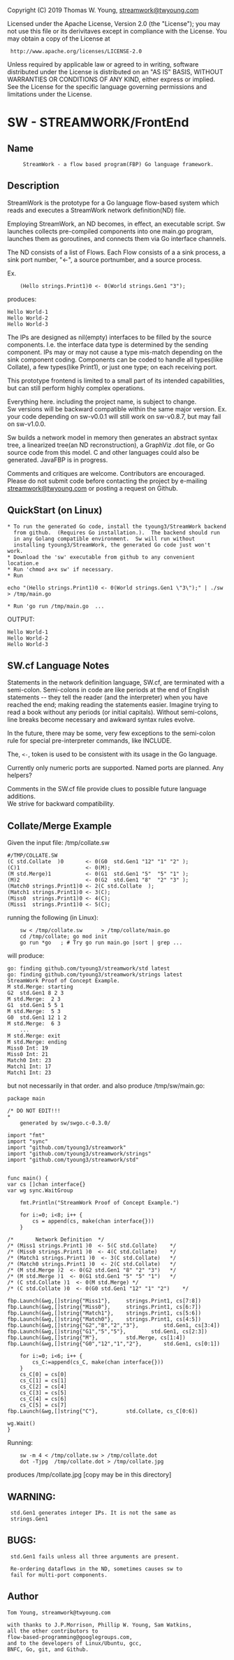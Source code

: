 Copyright (C) 2019 Thomas W. Young, streamwork@twyoung.com 

Licensed under the Apache License, Version 2.0 (the "License");
you may not use this file or its derivitaves except in compliance with the License.
You may obtain a copy of the License at

     http://www.apache.org/licenses/LICENSE-2.0

Unless required by applicable law or agreed to in writing, software
distributed under the License is distributed on an "AS IS" BASIS,
WITHOUT WARRANTIES OR CONDITIONS OF ANY KIND, either express or implied.
See the License for the specific language governing permissions and
limitations under the License.

SW - STREAMWORK/FrontEnd
========================

Name
----

         StreamWork - a flow based program(FBP) Go language framework.
         

Description
-----------

StreamWork is the prototype for a Go language flow-based system 
which reads and executes a StreamWork network definition(ND) file.

Employing StreamWork, an ND becomes, in effect, an executable
script. Sw launches collects pre-compiled components 
into one main.go program, launches them as goroutines, 
and connects them via Go interface channels.

The ND consists of a list of Flows. 
Each Flow consists of a a sink process, 
a sink port number, "<-", a source portnumber, and a source process.  

Ex.  
```
    (Hello strings.Print1)0 <- 0(World strings.Gen1 "3"); 
```
produces:
```
Hello World-1
Hello World-2
Hello World-3
```

The IPs are designed as nil(empty) interfaces to be 
filled by the source components.   I.e. the interface
data type is determined by the sending component.  IPs
may or may not cause a type mis-match depending 
on the sink component coding.  Components can be coded to
handle all types(like Collate), a few types(like Print1), 
or just one type; on each receiving port.    

This prototype frontend is limited to a small part of its 
intended capabilities, but can still perform highly 
complex operations.

Everything here. including the project name, is subject to change.  
Sw versions will be backward compatible within the same major version. 
Ex. your code depending on sw-v0.0.1 will still work on sw-v0.8.7, but may fail on sw-v1.0.0.   

Sw builds a network model in memory then generates an
abstract syntax tree, a linearized tree(an ND recronstruction), 
a GraphViz .dot file, or Go source code from this model.
C and other languages could also be generated.  JavaFBP is in progress.   

Comments and critiques are welcome.    Contributors are encouraged.  
Please do not submit code before contacting the project by e-mailing streamwork@twyoung.com or 
posting a request on Github.     

QuickStart (on Linux) 
----------
	* To run the generated Go code, install the tyoung3/StreamWork backend 
	  from github.  (Requires Go installation.).  The backend should run 
	  in any Golang compatible environment.  Sw will run without  
	  installing tyoung3/StreamWork, the generated Go code just won't work.
	* Download the 'sw' executable from github to any convenient location.e
	* Run 'chmod a+x sw' if necessary. 
	* Run 
	
```	
echo "(Hello strings.Print1)0 <- 0(World strings.Gen1 \"3\");" | ./sw > /tmp/main.go 
```
	* Run 'go run /tmp/main.go  ...

OUTPUT: 
```StreamWork Proof of Concept Example.
Hello World-1
Hello World-2
Hello World-3
```

SW.cf Language Notes
--------------------
Statements in the network definition language, SW.cf, are 
terminated with a semi-colon.  Semi-colons in code are like 
periods at the end of English statements -- 
they tell the reader (and the interpreter) when
you have reached the end; making reading the statements easier. 
Imagine trying to read a book without any periods (or initial capitals). 
Without semi-colons, line breaks become
necessary  and awkward syntax rules evolve.  

In the future, there may be some, very few exceptions to the 
semi-colon rule for  special pre-interpreter commands, like INCLUDE.

The, ```<-```,  token is used to be consistent with its 
usage in the Go language.     

Currently only numeric ports are supported.  Named ports are planned.  Any helpers?

Comments in the SW.cf file provide 
clues to possible future language additions.  
We strive for backward compatibility.

Collate/Merge Example
---------------------

Given the input file: /tmp/collate.sw  

```   
#/TMP/COLLATE.SW
(C std.Collate  )0       <- 0(G0  std.Gen1 "12" "1" "2" );
(C)1                     <- 0(M);         
(M std.Merge)1           <- 0(G1  std.Gen1 "5"  "5" "1" );
(M)2                     <- 0(G2  std.Gen1 "8"  "2" "3" );
(Match0 strings.Print1)0 <- 2(C std.Collate  );
(Match1 strings.Print1)0 <- 3(C);
(Miss0  strings.Print1)0 <- 4(C);
(Miss1  strings.Print1)0 <- 5(C);
```
running the following (in Linux):
```
	sw < /tmp/collate.sw      > /tmp/collate/main.go
	cd /tmp/collate; go mod init
	go run *go   ; # Try go run main.go |sort | grep ...
```	
will produce:
```
go: finding github.com/tyoung3/streamwork/std latest
go: finding github.com/tyoung3/streamwork/strings latest
StreamWork Proof of Concept Example.
M std.Merge: starting 
G2  std.Gen1 8 2 3
M std.Merge:  2 3
G1  std.Gen1 5 5 1
M std.Merge:  5 3
G0  std.Gen1 12 1 2
M std.Merge:  6 3
    ... 
M std.Merge: exit 
M std.Merge: ending
Miss0 Int: 19
Miss0 Int: 21
Match0 Int: 23
Match1 Int: 17
Match1 Int: 23
```
but not necessarily in that order.
and also produce /tmp/sw/main.go:
```
package main

/* DO NOT EDIT!!!
*
    generated by sw/swgo.c-0.3.0/

import "fmt"
import "sync"
import "github.com/tyoung3/streamwork"
import "github.com/tyoung3/streamwork/strings"
import "github.com/tyoung3/streamwork/std"


func main() {
var cs []chan interface{}
var wg sync.WaitGroup

	fmt.Println("StreamWork Proof of Concept Example.")

	for i:=0; i<8; i++ {
		cs = append(cs, make(chan interface{}))
	}

/*       Network Definition  */
/* (Miss1 strings.Print1 )0  <- 5(C std.Collate)	*/
/* (Miss0 strings.Print1 )0  <- 4(C std.Collate)	*/
/* (Match1 strings.Print1 )0  <- 3(C std.Collate)	*/
/* (Match0 strings.Print1 )0  <- 2(C std.Collate)	*/
/* (M std.Merge )2  <- 0(G2 std.Gen1 "8" "2" "3")	*/
/* (M std.Merge )1  <- 0(G1 std.Gen1 "5" "5" "1")	*/
/* (C std.Collate )1  <- 0(M std.Merge)	*/
/* (C std.Collate )0  <- 0(G0 std.Gen1 "12" "1" "2")	*/

fbp.Launch(&wg,[]string{"Miss1"},	  strings.Print1, cs[7:8])
fbp.Launch(&wg,[]string{"Miss0"},	  strings.Print1, cs[6:7])
fbp.Launch(&wg,[]string{"Match1"},	  strings.Print1, cs[5:6])
fbp.Launch(&wg,[]string{"Match0"},	  strings.Print1, cs[4:5])
fbp.Launch(&wg,[]string{"G2","8","2","3"},	      std.Gen1, cs[3:4])
fbp.Launch(&wg,[]string{"G1","5","5"},	      std.Gen1, cs[2:3])
fbp.Launch(&wg,[]string{"M"},	      std.Merge, cs[1:4])
fbp.Launch(&wg,[]string{"G0","12","1","2"},	      std.Gen1, cs[0:1])

	for i:=0; i<6; i++ {
		cs_C:=append(cs_C, make(chan interface{}))
	}
	cs_C[0] = cs[0]
	cs_C[1] = cs[1]
	cs_C[2] = cs[4]
	cs_C[3] = cs[5]
	cs_C[4] = cs[6]
	cs_C[5] = cs[7]
fbp.Launch(&wg,[]string{"C"},	      std.Collate, cs_C[0:6])

wg.Wait()
}

```

Running:
```	 
	sw -m 4 < /tmp/collate.sw > /tmp/collate.dot
	dot -Tjpg  /tmp/collate.dot > /tmp/collate.jpg
```
produces /tmp/collate.jpg  [copy may be in this directory]

WARNING:
--------
	 std.Gen1 generates integer IPs. It is not the same as
	 strings.Gen1 
  
BUGS:
-----
	 std.Gen1 fails unless all three arguments are present.
	 
	 Re-ordering dataflows in the ND, sometimes causes sw to
	 fail for multi-port components. 

Author
------

    Tom Young, streamwork@twyoung.com
    
    with thanks to J.P.Morrison, Phillip W. Young, Sam Watkins, 
    all the other contributors to 
    flow-based-programming@googlegroups.com, 
    and to the developers of Linux/Ubuntu, gcc, 
    BNFC, Go, git, and Github. 
